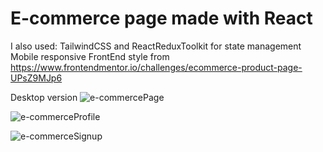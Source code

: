 # E-commerce page made with React
I also used: TailwindCSS and ReactReduxToolkit for state management 
Mobile responsive
FrontEnd style from https://www.frontendmentor.io/challenges/ecommerce-product-page-UPsZ9MJp6
 
 Desktop version
![e-commercePage](https://user-images.githubusercontent.com/103315419/212463354-dd99345b-c169-4bfc-8910-c235df472df2.png)

![e-commerceProfile](https://user-images.githubusercontent.com/103315419/212463604-8163bf58-0e2b-47af-a00a-6d9109b93593.png)

![e-commerceSignup](https://user-images.githubusercontent.com/103315419/212463685-d03910fa-8c38-4ab8-ad43-5dae9fafeb86.png)
